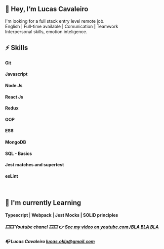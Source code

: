 
## 👋 Hey, I’m Lucas Cavaleiro

 I'm looking for a  full stack entry level  remote job.<br />
 English | Full-time available | Comunication | Teamwork <br />
 Interpersonal skills, emotion inteligence.<br />

 
 
##  ⚡ Skills 
#### Git
#### Javascript
#### Node Js 
#### React Js
#### Redux
#### OOP 
#### ES6
#### MongoDB
#### SQL - Basics
#### Jest matches and supertest
#### esLint
 <br>

##  🌱 I'm currently Learning

####   Typescript   |   Webpack   |   Jest Mocks   |   SOLID principles
        
       
##### 🎞️🎞️ Youtube chanel 🎞️🎞️  👉 <a href="https://www.youtube.com/watch?v=e_UX89TAR1Y&t=51s" target="_blank">See my video on youtube.com /BLA BLA BLA</a>
##### 📭  Lucas Cavaleiro lucas.oklp@gmail.com

